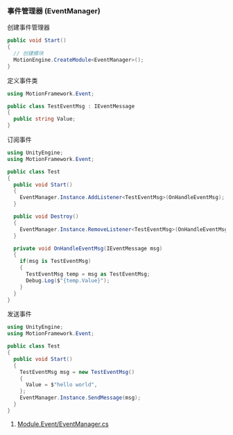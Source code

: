 ### 事件管理器 (EventManager)

创建事件管理器
```C#
public void Start()
{
  // 创建模块
  MotionEngine.CreateModule<EventManager>();
}
```

定义事件类
```C#
using MotionFramework.Event;

public class TestEventMsg : IEventMessage
{
  public string Value;
}
```

订阅事件
```C#
using UnityEngine;
using MotionFramework.Event;

public class Test
{
  public void Start()
  {
    EventManager.Instance.AddListener<TestEventMsg>(OnHandleEventMsg);
  }

  public void Destroy()
  {
    EventManager.Instance.RemoveListener<TestEventMsg>(OnHandleEventMsg);
  }

  private void OnHandleEventMsg(IEventMessage msg)
  {
    if(msg is TestEventMsg)
    {
      TestEventMsg temp = msg as TestEventMsg;
      Debug.Log($"{temp.Value}");
    }
  }
}
```

发送事件
```C#
using UnityEngine;
using MotionFramework.Event;

public class Test
{
  public void Start()
  {
    TestEventMsg msg = new TestEventMsg()
    {
      Value = $"hello world",
    };
    EventManager.Instance.SendMessage(msg);
  }
}
```

1. [Module.Event/EventManager.cs](https://github.com/gmhevinci/MotionFramework/blob/master/Assets/MotionFramework/Scripts/Runtime/Module/Module.Event/EventManager.cs)